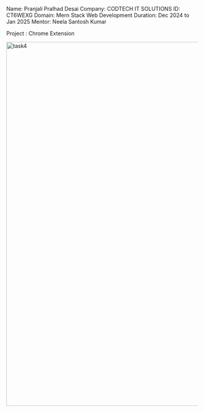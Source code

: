 Name: Pranjali Pralhad Desai
Company: CODTECH IT SOLUTIONS
ID: CT6WEXG
Domain: Mern Stack Web Development
Duration: Dec 2024 to Jan 2025
Mentor: Neela Santosh Kumar

Project : Chrome Extension

<img width="960" alt="task4" src="https://github.com/user-attachments/assets/d321e6a8-8daf-4460-b953-9acee1f090c1" />
